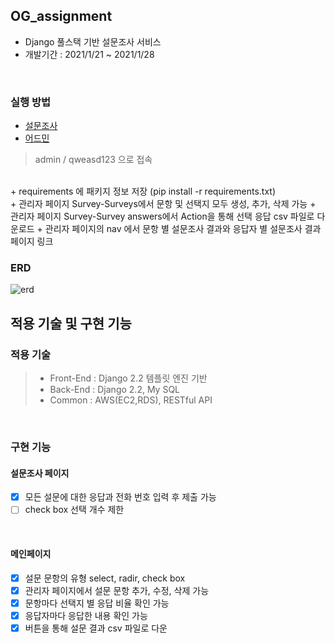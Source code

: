 ## OG_assignment

- Django 풀스택 기반 설문조사 서비스
- 개발기간 : 2021/1/21 ~ 2021/1/28

<br />

### 실행 방법

- [설문조사]()
- [어드민]()
> admin / qweasd123 으로 접속
<br />
+ requirements 에 패키지 정보 저장 (pip install -r requirements.txt)
<br />
+ 관리자 페이지 Survey-Surveys에서 문항 및 선택지 모두 생성, 추가, 삭제 가능
+ 관리자 페이지 Survey-Survey answers에서 Action을 통해 선택 응답 csv 파일로 다운로드
+ 관리자 페이지의 nav 에서 문항 별 설문조사 결과와 응답자 별 설문조사 결과페이지 링크

<br />

### ERD

![erd](https://user-images.githubusercontent.com/26542094/106050926-1ba1ab00-612b-11eb-9860-2258b3f4dfd5.png)

## 적용 기술 및 구현 기능

### 적용 기술

> - Front-End : Django 2.2 템플릿 엔진 기반
> - Back-End : Django 2.2, My SQL
> - Common : AWS(EC2,RDS), RESTful API

<br />

### 구현 기능

#### 설문조사 페이지

- [x] 모든 설문에 대한 응답과 전화 번호 입력 후 제출 가능
- [ ] check box 선택 개수 제한

<br />

#### 메인페이지

- [x] 설문 문항의 유형 select, radir, check box
- [x] 관리자 페이지에서 설문 문항 추가, 수정, 삭제 가능
- [x] 문항마다 선택지 별 응답 비율 확인 가능
- [x] 응답자마다 응답한 내용 확인 가능
- [x] 버튼을 통해 설문 결과 csv 파일로 다운
